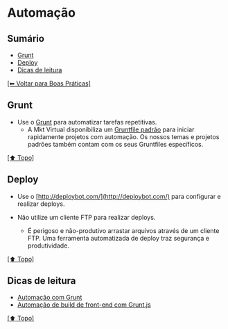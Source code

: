 # Automação


## Sumário
- [Grunt](#grunt)
- [Deploy](#deploy)
- [Dicas de leitura](#dicas-de-leitura)

[[⬅︎ Voltar para Boas Práticas]](https://github.com/mktvirtual/guias/tree/master/boas-praticas)


## Grunt

- Use o [Grunt](http://gruntjs.com/) para automatizar tarefas repetitivas.
    - A Mkt Virtual disponibiliza um [Gruntfile padrão](https://github.com/mktvirtual/gruntfile) para iniciar rapidamente projetos com automação. Os nossos temas e projetos padrões também contam com os seus Gruntfiles específicos.

[[⬆︎ Topo]](#sum%C3%A1rio)

## Deploy

- Use o [http://deploybot.com/](http://deploybot.com/) para configurar e realizar deploys.

- Não utilize um cliente FTP para realizar deploys.
    - É perigoso e não-produtivo arrastar arquivos através de um cliente FTP. Uma ferramenta automatizada de deploy traz segurança e produtividade.

[[⬆︎ Topo]](#sum%C3%A1rio)

## Dicas de leitura

- [Automação com Grunt](http://hugobessa.com.br/posts/automacao-com-grunt/)
- [Automação de build de front-end com Grunt.js](http://blog.caelum.com.br/automacao-de-build-de-front-end-com-grunt-js/)

[[⬆︎ Topo]](#sum%C3%A1rio)
